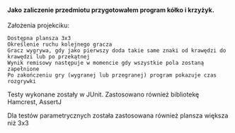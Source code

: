#### Jako zaliczenie przedmiotu przygotowałem program kółko i krzyżyk.

Założenia projekciku:

    Dostępna plansza 3x3
    Określenie ruchu kolejnego gracza
    Gracz wygrywa, gdy jako pierwszy doda takie same znaki od krawędzi do krawędzi lub po przekątnej
    Wynik remisowy następuje w momencie gdy wszystkie pola zostaną zapełnione
    Po zakończeniu gry (wygranej lub przegranej) program pokazuje czas rozgrywki

Testy wykonane zostały w JUnit. Zastosowano również bibliotekę Hamcrest, AssertJ

Dla testów parametrycznych została zastosowana również plansza większa niż 3x3

